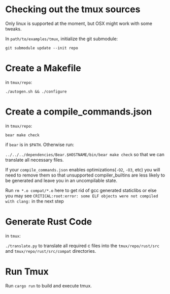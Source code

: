 # Checking out the tmux sources

Only linux is supported at the moment, but OSX might work with some tweaks.

In `path/to/examples/tmux`, initialize the git submodule:

`git submodule update --init repo`

# Create a Makefile

in `tmux/repo`:

`./autogen.sh && ./configure`

# Create a compile_commands.json

in `tmux/repo`:

`bear make check`

if `bear` is in `$PATH`. Otherwise run:

`../../../dependencies/Bear.$HOSTNAME/bin/bear make check` so that we can translate all necessary files.

If your `compile_commands.json` enables optimizations(`-O2`, `-O3`, etc) you will need to remove them so that unsupported compiler_builtins are less likely to be generated and leave you in an uncompilable state.

Run `rm *.o compat/*.o` here to get rid of gcc generated staticlibs or else you may see `CRITICAL:root:error: some ELF objects were not compiled with clang:` in the next step

# Generate Rust Code

in `tmux`:

`./translate.py` to translate all required c files into the `tmux/repo/rust/src` and `tmux/repo/rust/src/compat` directories.

# Run Tmux

Run `cargo run` to build and execute tmux.
